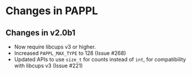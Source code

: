 Changes in PAPPL
================


Changes in v2.0b1
-----------------

- Now require libcups v3 or higher.
- Increased `PAPPL_MAX_TYPE` to 128 (Issue #268)
- Updated APIs to use `size_t` for counts instead of `int`, for compatibility
  with libcups v3 (Issue #221)
